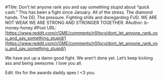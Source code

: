 #Title: Don’t let anyone rank you and say something stupid about “quick cash.” This has been a fight since January. All of the stress. The diamond hands. The DD. The pressure. Fighting shills and disregarding FUD. WE ARE NOT WEAK WE ARE STRONG AND STRONGER TOGETHER.
#Author: b-money-honey
#Post URL: [https://www.reddit.com/r/GME/comments/n5fpcy/dont_let_anyone_rank_you_and_say_something_stupid/](https://www.reddit.com/r/GME/comments/n5fpcy/dont_let_anyone_rank_you_and_say_something_stupid/)


We have put up a damn good fight. We aren’t done yet. Let’s keep kicking ass and being awesome. I love you all.

Edit: thx for the awards daddy apes I <3 you.